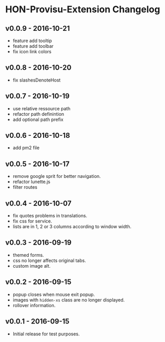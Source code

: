 HON-Provisu-Extension Changelog
===============================

v0.0.9 - 2016-10-21
-------------------

* feature add tooltip
* feature add toolbar
* fix icon link colors

v0.0.8 - 2016-10-20
-------------------

* fix slashesDenoteHost

v0.0.7 - 2016-10-19
-------------------

* use relative ressource path
* refactor path definintion
* add optional path prefix

v0.0.6 - 2016-10-18
-------------------

* add pm2 file

v0.0.5 - 2016-10-17
-------------------

* remove google sprit for better navigation.
* refactor lunette.js
* filter routes

v0.0.4 - 2016-10-07
-------------------

* fix quotes problems in translations.
* fix css for service.
* lists are in 1, 2 or 3 columns according to window width.

v0.0.3 - 2016-09-19
-------------------

* themed forms.
* css no longer affects original tabs.
* custom image alt.

v0.0.2 - 2016-09-15
-------------------

* popup closes when mouse exit popup.
* images with `hidden-xs` class are no longer displayed.
* rollover information.

v0.0.1 - 2016-09-15
-------------------

* Initial release for test purposes.
